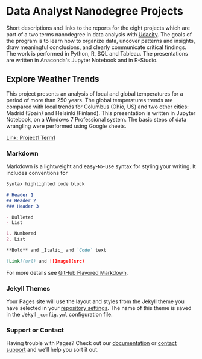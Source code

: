 # Data Analyst Nanodegree Projects

Short descriptions and links to the reports for the eight projects which are part of a two terms nanodegree in data analysis with [Udacity](https://www.udacity.com/). The goals of the program is to learn how to organize data, uncover patterns and insights, draw meaningful conclusions, and clearly communicate critical findings. The work is performed in Python, R, SQL and Tableau. The presentations are written in Anaconda's Jupyter Notebook and in R-Studio.

## Explore Weather Trends

This project presents an analysis of local and global temperatures for a period of more than 250 years. The global temperatures trends are compared with local trends for Columbus (Ohio, US) and two other cities: Madrid (Spain) and Helsinki (Finland). This presentation is written in Jupyter Notebook, on a Windows 7 Professional system. The basic steps of data wrangling were performed using Google sheets.

[Link: Project1.Term1](http://htmlpreview.github.io/?https://github.com/SolanaO/dand_udacity/blob/master/dand.T1P1.Explore_Weather_Trends.html)

### Markdown

Markdown is a lightweight and easy-to-use syntax for styling your writing. It includes conventions for

```markdown
Syntax highlighted code block

# Header 1
## Header 2
### Header 3

- Bulleted
- List

1. Numbered
2. List

**Bold** and _Italic_ and `Code` text

[Link](url) and ![Image](src)
```

For more details see [GitHub Flavored Markdown](https://guides.github.com/features/mastering-markdown/).

### Jekyll Themes

Your Pages site will use the layout and styles from the Jekyll theme you have selected in your [repository settings](https://github.com/SolanaO/dand_udacity/settings). The name of this theme is saved in the Jekyll `_config.yml` configuration file.

### Support or Contact

Having trouble with Pages? Check out our [documentation](https://help.github.com/categories/github-pages-basics/) or [contact support](https://github.com/contact) and we’ll help you sort it out.
